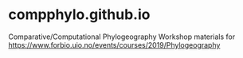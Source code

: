 # compphylo.github.io

Comparative/Computational Phylogeography Workshop materials for https://www.forbio.uio.no/events/courses/2019/Phylogeography
